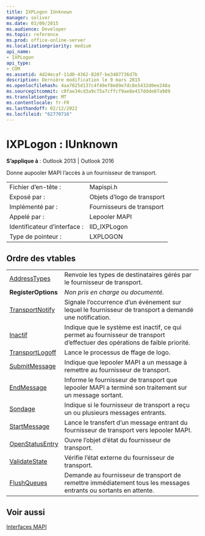 ```yaml
---
title: IXPLogon IUnknown
manager: soliver
ms.date: 03/09/2015
ms.audience: Developer
ms.topic: reference
ms.prod: office-online-server
ms.localizationpriority: medium
api_name:
- IXPLogon
api_type:
- COM
ms.assetid: 4d24ecaf-11d0-4362-8207-be3407736d7b
description: Dernière modification le 9 mars 2015
ms.openlocfilehash: 4aa7025d137c4f49ef8e89e7dc8e5432d0ee248a
ms.sourcegitcommit: c0fae34cd3a9c75a7cffcf9ae8e417ddde07a989
ms.translationtype: MT
ms.contentlocale: fr-FR
ms.lasthandoff: 02/12/2022
ms.locfileid: "62770716"
---
```

# <a name="ixplogon--iunknown"></a>IXPLogon : IUnknown

  
  
**S’applique à** : Outlook 2013 | Outlook 2016 
  
Donne aupooler MAPI l’accès à un fournisseur de transport. 
  
|||
|:-----|:-----|
|Fichier d’en-tête :  <br/> |Mapispi.h  <br/> |
|Exposé par :  <br/> |Objets d’logo de transport  <br/> |
|Implémenté par :  <br/> |Fournisseurs de transport  <br/> |
|Appelé par :  <br/> |Lepooler MAPI  <br/> |
|Identificateur d’interface :  <br/> |IID_IXPLogon  <br/> |
|Type de pointeur :  <br/> |LXPLOGON  <br/> |
   
## <a name="vtable-order"></a>Ordre des vtables

|||
|:-----|:-----|
|[AddressTypes](ixplogon-addresstypes.md) <br/> |Renvoie les types de destinataires gérés par le fournisseur de transport. |
|**RegisterOptions** <br/> | *Non pris en charge ou documenté.*  <br/> |
|[TransportNotify](ixplogon-transportnotify.md) <br/> |Signale l’occurrence d’un événement sur lequel le fournisseur de transport a demandé une notification. |
|[Inactif](ixplogon-idle.md) <br/> |Indique que le système est inactif, ce qui permet au fournisseur de transport d’effectuer des opérations de faible priorité. |
|[TransportLogoff](ixplogon-transportlogoff.md) <br/> |Lance le processus de ffage de logo. |
|[SubmitMessage](ixplogon-submitmessage.md) <br/> |Indique que lepooler MAPI a un message à remettre au fournisseur de transport. |
|[EndMessage](ixplogon-endmessage.md) <br/> |Informe le fournisseur de transport que lepooler MAPI a terminé son traitement sur un message sortant. |
|[Sondage](ixplogon-poll.md) <br/> |Indique si le fournisseur de transport a reçu un ou plusieurs messages entrants. |
|[StartMessage](ixplogon-startmessage.md) <br/> |Lance le transfert d’un message entrant du fournisseur de transport vers lepooler MAPI. |
|[OpenStatusEntry](ixplogon-openstatusentry.md) <br/> |Ouvre l’objet d’état du fournisseur de transport. |
|[ValidateState](ixplogon-validatestate.md) <br/> |Vérifie l’état externe du fournisseur de transport. |
|[FlushQueues](ixplogon-flushqueues.md) <br/> |Demande au fournisseur de transport de remettre immédiatement tous les messages entrants ou sortants en attente. |
   
## <a name="see-also"></a>Voir aussi



[Interfaces MAPI](mapi-interfaces.md)


